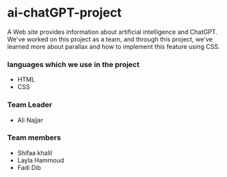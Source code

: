# ai-chatGPT-project
A Web site provides information about artificial intelligence and ChatGPT.
We've worked on this project as a team, and through this project, we've learned more about parallax and how to implement this feature using CSS.

### languages which we use in the project
* HTML
* CSS

### Team Leader
- Ali Najjar

### Team members
- Shifaa khalil
- Layla Hammoud
- Fadi Dib 
